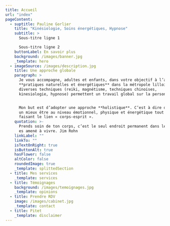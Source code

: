 ```yaml
---
title: Accueil
url: "index"
pageContent:
  - suptitle: Pauline Gorlier
    title: "Kinésiologie, Soins énergétiques, Hypnose"
    subtitle: >
      Sous-titre ligne 1

      Sous-titre ligne 2
    buttonLabel: En savoir plus
    background: /images/banner.jpg
    _template: hero
  - imageSource: /images/description.jpg
    title: Une approche globale
    paragraph: >
      Je vous accompagne, adultes et enfants, dans votre objectif à l’aide de
      **pratiques naturelles et énergétiques** dans la métropole lilloise. Mes
      diverses techniques (reiki, magnétisme, techniques chinoises,
      kinesiologie, hypnose) permettent un travail global sur la personne.


      Mon but est d’adopter une approche **holistique**. C’est à dire d’apporter
      un mieux être au niveau émotionnel, physique et énergétique tout en
      faisant le lien « corps-esprit ».
    quotation: >-
      Prends soin de ton corps, c’est le seul endroit permanent dans lequel tu
      es amené à vivre. Jim Rohn
    linkLabel: ""
    linkTo: ""
    isTextOnRight: true
    isButtonAlt: true
    hasFlower: false
    altColor: false
    roundedImage: true
    _template: splittedSection
  - title: Mes services
    _template: services
  - title: Témoignages
    background: /images/temoignages.jpg
    _template: opinions
  - title: Prendre RDV
    image: /images/cabinet.jpg
    _template: contact
  - title: Pitet
    _template: disclaimer
---
```

